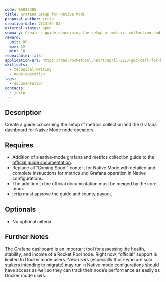 ```yaml
---
code: BA022305
title: Grafana Setup for Native Mode
proposal-author: jcrtp
creation-date: 2023-04-03
external-status: open
summary: Create a guide concerning the setup of metrics collection and the Grafana dashboard for Native Mode node operators.
reward:
  unit: RPL
  max: 10
  min: 10
repeatable: false
application-url: https://dao.rocketpool.net/t/april-2023-gmc-call-for-bounty-applications-deadline-is-april-15th/1637/6
skillsets:
  - technical-writing
  - node-operation
tags: 
  - documentation
contacts:
  - jcrtp
---
```


## Description

Create a guide concerning the setup of metrics collection and the Grafana dashboard for Native Mode node operators.

## Requires
* Addition of a native-mode grafana and metrics collection guide to the [official guide documentation](https://github.com/rocket-pool/docs.rocketpool.net/blob/main/docs/guides/node/grafana.md). 
* Replace all “Coming Soon!” content for Native Mode with detailed and complete instructions for metrics and Grafana operation in Native configurations.
* The addition to the official documentation must be merged by the core team. 
* jcrtp must approve the guide and bounty payout. 

## Optionals
* No optional criteria.

## Further Notes

The Grafana dashboard is an important tool for assessing the health, stability, and income of a Rocket Pool node. Right now, “official” support is limited to Docker mode users. New users (especially those who are solo stakers intending to migrate) may run in Native mode configurations should have access as well so they can track their node’s performance as easily as Docker mode users.




